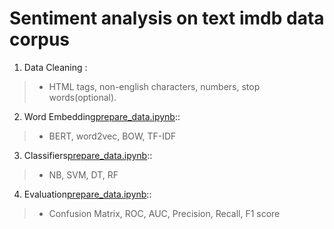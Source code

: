 # Sentiment analysis on text imdb data corpus
1. Data Cleaning :
>* HTML tags, non-english characters, numbers, stop words(optional).

2. Word Embedding[prepare_data.ipynb](https://github.com/Swiman/sentiment_analysis/blob/main/1-prepare_data.ipynb)::
>* BERT, word2vec, BOW, TF-IDF 

3. Classifiers[prepare_data.ipynb](https://github.com/Swiman/sentiment_analysis/blob/main/1-prepare_data.ipynb)::
>* NB, SVM, DT, RF

4. Evaluation[prepare_data.ipynb](https://github.com/Swiman/sentiment_analysis/blob/main/1-prepare_data.ipynb)::
>* Confusion Matrix, ROC, AUC, Precision, Recall, F1 score
